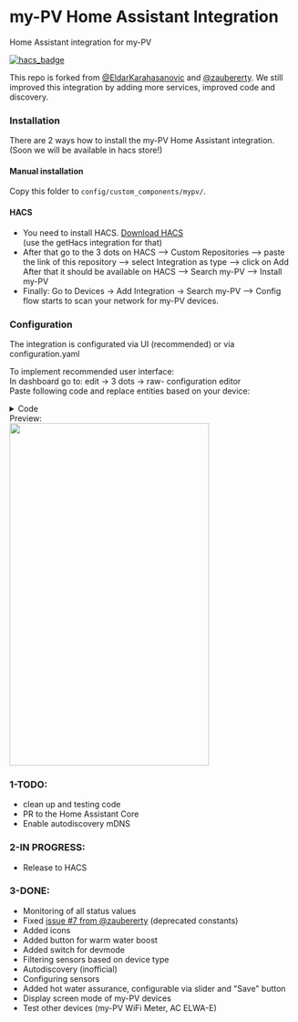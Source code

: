 # my-PV Home Assistant Integration

Home Assistant integration for my-PV

[![hacs_badge](https://img.shields.io/badge/HACS-Custom-orange.svg?style=for-the-badge)](https://github.com/custom-components/hacs)

This repo is forked from <a href="https://github.com/EldarKarahasanovic/myPVHomeAssistant" target="_blank">@EldarKarahasanovic</a> and <a href="https://github.com/zaubererty/homeassistant-mvpv" target="_blank">@zaubererty</a>. We still improved this integration by adding more services, improved code and discovery. 

### Installation

There are 2 ways how to install the my-PV Home Assistant integration. (Soon we will be available in hacs store!)

#### Manual installation
Copy this folder to `config/custom_components/mypv/`.

#### HACS
* You need to install HACS. <a href="https://hacs.xyz/docs/setup/download/" target="_blank">Download HACS</a><br> (use the getHacs integration for that)
* After that go to the 3 dots on HACS --> Custom Repositories --> paste the link of this repository --> select Integration as type --> click on Add
After that it should be available on HACS --> Search my-PV --> Install my-PV
* Finally: Go to Devices -> Add Integration -> Search my-PV --> Config flow starts to scan your network for my-PV devices.

### Configuration

The integration is configurated via UI (recommended) or via configuration.yaml 

To implement recommended user interface: <br>
In dashboard go to: edit -> 3 dots -> raw- configuration editor <br>
Paste following code and replace entities based on your device:
<details>
<summary>Code</summary>
  
```yaml
views:
  - title: Home
    cards:
      - type: vertical-stack
        cards:
          - type: gauge
            entity: sensor.ac_elwa_2_192_168_12_51_power1_solar
            needle: false
            max: 3500
          - type: history-graph
            entities:
              - entity: sensor.ac_elwa_2_192_168_12_51_temperatur_1
          - type: entities
            entities:
              - entity: number.hot_water_assurance_192_168_12_51
          - show_name: true
            show_icon: true
            type: button
            tap_action:
              action: toggle
            icon_height: 30px
            entity: button.single_boost
            icon: mdi:thermometer
          - type: horizontal-stack
            cards:
              - type: button
                tap_action:
                  action: toggle
                entity: switch.device_state
                icon_height: 40px
                name: Power
                margin: 5px
              - type: button
                tap_action:
                  action: toggle
                entity: button.boost_button
                icon_height: 40px
                name: Boost
          - type: entity
            entity: sensor.ac_elwa_2_192_168_12_51_screen_mode
            name: Status
```
</details>
Preview:<br>
<img height = "600" width ="350" src = "https://github.com/user-attachments/assets/4d01b350-48f4-4f63-8885-3d4442b7d389">

### 1-TODO:
- clean up and testing code
- PR to the Home Assistant Core
- Enable autodiscovery mDNS

### 2-IN PROGRESS:
- Release to HACS

### 3-DONE:
- Monitoring of all status values
- Fixed <a href="https://github.com/zaubererty/homeassistant-mvpv/issues/7" target="_blank">issue #7 from @zaubererty</a> (deprecated constants)
- Added icons
- Added button for warm water boost
- Added switch for devmode
- Filtering sensors based on device type
- Autodiscovery (inofficial)
- Configuring sensors
- Added hot water assurance, configurable via slider and "Save" button 
- Display screen mode of my-PV devices
- Test other devices (my-PV WiFi Meter, AC ELWA-E)

